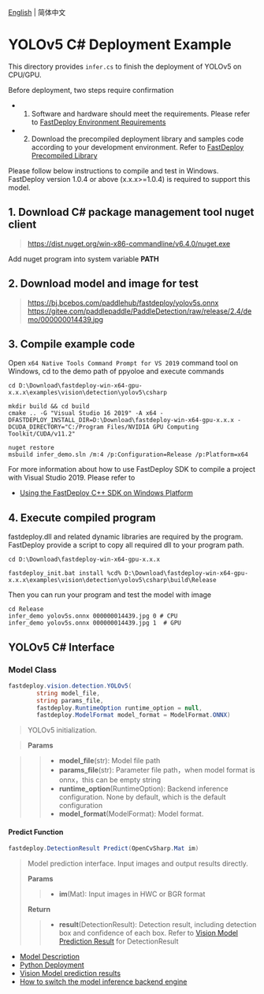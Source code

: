 [English](README.md) | 简体中文
# YOLOv5 C# Deployment Example

This directory provides `infer.cs` to finish the deployment of YOLOv5 on CPU/GPU.

Before deployment, two steps require confirmation

- 1. Software and hardware should meet the requirements. Please refer to [FastDeploy Environment Requirements](../../../../../docs/en/build_and_install/download_prebuilt_libraries.md)  
- 2.  Download the precompiled deployment library and samples code according to your development environment. Refer to [FastDeploy Precompiled Library](../../../../../docs/en/build_and_install/download_prebuilt_libraries.md)

Please follow below instructions to compile and test in Windows. FastDeploy version 1.0.4 or above (x.x.x>=1.0.4) is required to support this model.

## 1. Download C# package management tool nuget client
> https://dist.nuget.org/win-x86-commandline/v6.4.0/nuget.exe

Add nuget program into system variable **PATH**

## 2. Download model and image for test
> https://bj.bcebos.com/paddlehub/fastdeploy/yolov5s.onnx
> https://gitee.com/paddlepaddle/PaddleDetection/raw/release/2.4/demo/000000014439.jpg

## 3. Compile example code

Open `x64 Native Tools Command Prompt for VS 2019` command tool on Windows, cd to the demo path of ppyoloe and execute commands

```shell
cd D:\Download\fastdeploy-win-x64-gpu-x.x.x\examples\vision\detection\yolov5\csharp

mkdir build && cd build
cmake .. -G "Visual Studio 16 2019" -A x64 -DFASTDEPLOY_INSTALL_DIR=D:\Download\fastdeploy-win-x64-gpu-x.x.x -DCUDA_DIRECTORY="C:/Program Files/NVIDIA GPU Computing Toolkit/CUDA/v11.2"

nuget restore
msbuild infer_demo.sln /m:4 /p:Configuration=Release /p:Platform=x64
```

For more information about how to use FastDeploy SDK to compile a project with Visual Studio 2019. Please refer to
- [Using the FastDeploy C++ SDK on Windows Platform](../../../../../docs/en/faq/use_sdk_on_windows.md)

## 4. Execute compiled program

fastdeploy.dll and related dynamic libraries are required by the program. FastDeploy provide a script to copy all required dll to your program path.

```shell
cd D:\Download\fastdeploy-win-x64-gpu-x.x.x

fastdeploy_init.bat install %cd% D:\Download\fastdeploy-win-x64-gpu-x.x.x\examples\vision\detection\yolov5\csharp\build\Release
```

Then you can run your program and test the model with image
```shell
cd Release
infer_demo yolov5s.onnx 000000014439.jpg 0 # CPU
infer_demo yolov5s.onnx 000000014439.jpg 1  # GPU
```

## YOLOv5 C# Interface

### Model Class

```c#
fastdeploy.vision.detection.YOLOv5(
        string model_file,
        string params_file,
        fastdeploy.RuntimeOption runtime_option = null,
        fastdeploy.ModelFormat model_format = ModelFormat.ONNX)
```

> YOLOv5 initialization.

> **Params**

>> * **model_file**(str): Model file path
>> * **params_file**(str): Parameter file path，when model format is onnx，this can be empty string
>> * **runtime_option**(RuntimeOption): Backend inference configuration. None by default, which is the default configuration
>> * **model_format**(ModelFormat): Model format.


#### Predict Function

```c#
fastdeploy.DetectionResult Predict(OpenCvSharp.Mat im)
```

> Model prediction interface. Input images and output results directly.
>
> **Params**
>
>> * **im**(Mat): Input images in HWC or BGR format
>
> **Return**
>
>> * **result**(DetectionResult): Detection result, including detection box and confidence of each box. Refer to [Vision Model Prediction Result](../../../../../docs/api/vision_results/) for DetectionResult


- [Model Description](../../)
- [Python Deployment](../python)
- [Vision Model prediction results](../../../../../docs/api/vision_results/)
- [How to switch the model inference backend engine](../../../../../docs/en/faq/how_to_change_backend.md)
